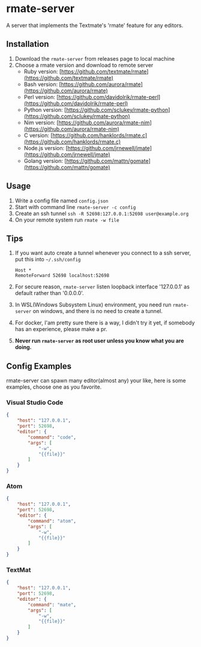 # rmate-server

A server that implements the Textmate's 'rmate' feature for any editors.

## Installation

1. Download the `rmate-server` from releases page to local machine
2. Choose a rmate version and download to remote server
    * Ruby version: [https://github.com/textmate/rmate](https://github.com/textmate/rmate)
    * Bash version: [https://github.com/aurora/rmate](https://github.com/aurora/rmate)
    * Perl version: [https://github.com/davidolrik/rmate-perl](https://github.com/davidolrik/rmate-perl)
    * Python version: [https://github.com/sclukey/rmate-python](https://github.com/sclukey/rmate-python)
    * Nim version: [https://github.com/aurora/rmate-nim](https://github.com/aurora/rmate-nim)
    * C version: [https://github.com/hanklords/rmate.c](https://github.com/hanklords/rmate.c)
    * Node.js version: [https://github.com/jrnewell/jmate](https://github.com/jrnewell/jmate)
    * Golang version: [https://github.com/mattn/gomate](https://github.com/mattn/gomate)
    
## Usage

1. Write a config file named `config.json`
2. Start with command line `rmate-server -c config`
3. Create an ssh tunnel `ssh -R 52698:127.0.0.1:52698 user@example.org`
4. On your remote system run `rmate -w file`

## Tips

1. If you want auto create a tunnel whenever you connect to a ssh server, put this into `~/.ssh/config`
    ```
    Host *
    RemoteForward 52698 localhost:52698
    ```

2. For secure reason, `rmate-server` listen loopback interface '127.0.0.1' as default rather than '0.0.0.0'.

3. In WSL(Windows Subsystem Linux) environment, you need run `rmate-server` on windows, and there is no need to create a tunnel.

4. For docker, I'am pretty sure there is a way, I didn't try it yet, if somebody has an experience, please make a pr.

5. **Never run `rmate-server` as root user unless you know what you are doing.**

## Config Examples

rmate-server can spawn many editor(almost any) your like, here is some examples, choose one as you favorite.

### Visual Studio Code

```json
{
    "host": "127.0.0.1",
    "port": 52698,
    "editor": {
        "command": "code",
        "args": [
            "-w",
            "{{file}}"
        ]
    }
}
```

### Atom

```json
{
    "host": "127.0.0.1",
    "port": 52698,
    "editor": {
        "command": "atom",
        "args": [
            "-w",
            "{{file}}"
        ]
    }
}
```

### TextMat

```json
{
    "host": "127.0.0.1",
    "port": 52698,
    "editor": {
        "command": "mate",
        "args": [
            "-w",
            "{{file}}"
        ]
    }
}
```